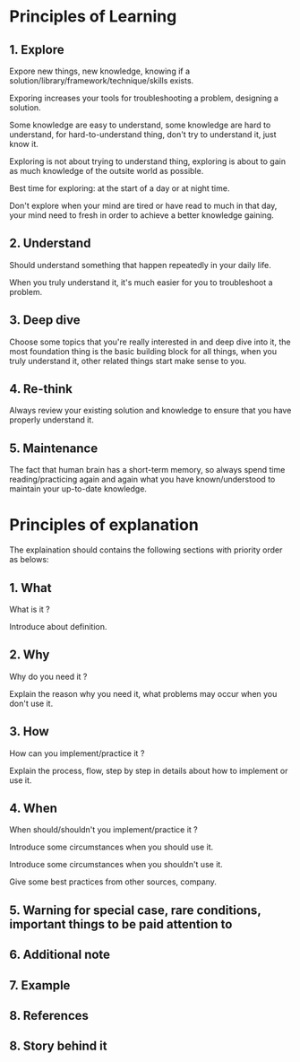 # Principles of Learning 

## 1. Explore

Expore new things, new knowledge, knowing if a solution/library/framework/technique/skills exists.

Exporing increases your tools for troubleshooting a problem, designing a solution.

Some knowledge are easy to understand, some knowledge are hard to understand, for hard-to-understand thing, don't try to understand it, just know it. 

Exploring is not about trying to understand thing, exploring is about to gain as much knowledge of the outsite world as possible.

Best time for exploring: at the start of a day or at night time. 

Don't explore when your mind are tired or have read to much in that day, your mind need to fresh in order to achieve a better knowledge gaining.

## 2. Understand

Should understand something that happen repeatedly  in your daily life.

When you truly understand it, it's much easier for you to troubleshoot a problem.

## 3. Deep dive

Choose some topics that you're really interested in and deep dive into it, the most foundation thing is the basic building block for all things, when you truly understand it, other related things start make sense to you.

## 4. Re-think

Always review your existing solution and knowledge to ensure that you have properly understand it.

## 5. Maintenance

The fact that human brain has a short-term memory, so always spend time reading/practicing again and again what you have known/understood to maintain your up-to-date knowledge.

# Principles of explanation 

The explaination should contains the following sections with priority order as belows:

## 1. What

What is it ?

Introduce about definition.

## 2. Why

Why do you need it ?

Explain the reason why you need it, what problems may occur when you don't use it.

## 3. How

How can you implement/practice it ?

Explain the process, flow, step by step in details about how to implement or use it.

## 4. When

When should/shouldn't you implement/practice it ?

Introduce some circumstances when you should use it.

Introduce some circumstances when you shouldn't use it.

Give some best practices from other sources, company.

## 5. Warning for special case, rare conditions, important things to be paid attention to 

## 6. Additional note

## 7. Example

## 8. References

## 8. Story behind it
